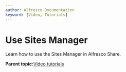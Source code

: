 ```yaml
---
author: Alfresco Documentation
keyword: [Video, Tutorials]
---
```


# Use Sites Manager

Learn how to use the Sites Manager in Alfresco Share.

  

**Parent topic:**[Video tutorials](../topics/alfresco-video-tutorials.md)

